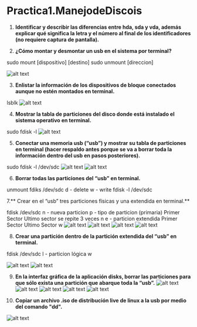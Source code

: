 # Practica1.ManejodeDiscois

1. **Identificar y describir las diferencias entre hda, sda y vda, además explicar qué significa la letra y el número al final de los identificadores (no requiere captura de pantalla).**





2. **¿Cómo montar y desmontar un usb en el sistema por terminal?**

sudo mount [dispositivo] [destino]
sudo unmount [direccion]

![alt text](https://github.com/daerksun/Practica1.ManejodeDiscos/blob/main/Imagenes/1.png "Im1")

3. **Enlistar la información de los dispositivos de bloque conectados aunque no estén montados en terminal.**

lsblk
![alt text](https://github.com/daerksun/Practica1.ManejodeDiscos/blob/main/Imagenes/2.png "Im2")

4. **Mostrar la tabla de particiones del disco donde está instalado el sistema operativo en terminal.**

sudo fdisk -l
![alt text](https://github.com/daerksun/Practica1.ManejodeDiscos/blob/main/Imagenes/5.png "Im3")

5. **Conectar una memoria usb (“usb”) y mostrar su tabla de particiones en terminal (hacer respaldo antes porque se va a borrar toda la información dentro del usb en pasos posteriores).**

sudo fdisk -l /dev/sdc
![alt text](https://github.com/daerksun/Practica1.ManejodeDiscos/blob/main/Imagenes/7.png "Im4")
![alt text](https://github.com/daerksun/Practica1.ManejodeDiscos/blob/main/Imagenes/9.png "Im5")

6. **Borrar todas las particiones del “usb” en terminal.**

unmount
fdiks /dev/sdc
d - delete
w - write
fdisk -l /dev/sdc



7.** Crear en el “usb” tres particiones físicas y una extendida en terminal.**

fdisk /dev/sdc
n - nueva particion
p - tipo de particion (primaria)
Primer Sector
Ultimo sector
se repite 3 veces
n
e - particion extendida
Primer Sector
Ultimo Sector
w
![alt text](https://github.com/daerksun/Practica1.ManejodeDiscos/blob/main/Imagenes/11.png "Im11")
![alt text](https://github.com/daerksun/Practica1.ManejodeDiscos/blob/main/Imagenes/12.png "Im12")
![alt text](https://github.com/daerksun/Practica1.ManejodeDiscos/blob/main/Imagenes/13.png "Im13")
![alt text](https://github.com/daerksun/Practica1.ManejodeDiscos/blob/main/Imagenes/14.png "Im14")

8. **Crear una partición dentro de la partición extendida del “usb” en terminal.**

fdisk /dev/sdc
l - particion lógica w

![alt text](https://github.com/daerksun/Practica1.ManejodeDiscos/blob/main/Imagenes/15.png "Im15")
![alt text](https://github.com/daerksun/Practica1.ManejodeDiscos/blob/main/Imagenes/16.png "Im16")

9. **En la interfaz gráfica de la aplicación disks, borrar las particiones para que sólo exista una
partición que abarque toda la “usb”.**
![alt text](https://github.com/daerksun/Practica1.ManejodeDiscos/blob/main/Imagenes/18.png "Im18")
![alt text](https://github.com/daerksun/Practica1.ManejodeDiscos/blob/main/Imagenes/19.png "Im19")
![alt text](https://github.com/daerksun/Practica1.ManejodeDiscos/blob/main/Imagenes/20.png "Im20")
![alt text](https://github.com/daerksun/Practica1.ManejodeDiscos/blob/main/Imagenes/21.png "Im21")
![alt text](https://github.com/daerksun/Practica1.ManejodeDiscos/blob/main/Imagenes/22.png "Im22")

10. **Copiar un archivo .iso de distribución live de linux a la usb por medio del comando "dd".**

![alt text](https://github.com/daerksun/Practica1.ManejodeDiscos/blob/main/Imagenes/24.png "Im24")
